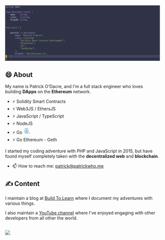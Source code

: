 <!--
**patrickodacre/patrickodacre** is a ✨ _special_ ✨ repository because its `README.md` (this file) appears on your GitHub profile.

Here are some ideas to get you started:

- 🔭 I’m currently working on ...
- 🌱 I’m currently learning ...
- 👯 I’m looking to collaborate on ...
- 🤔 I’m looking for help with ...
- 💬 Ask me about ...
- 📫 How to reach me: ...
- 😄 Pronouns: ...
- ⚡ Fun fact: ...
-->

[![Patrick ODacre Header](https://github.com/patrickodacre/patrickodacre/blob/master/assets/header-image.png)](http://buildtolearn.io)

## 😄 About

My name is Patrick O'Dacre, and I'm a full stack engineer who loves building **DApps** on the **Ethereum** network.

- ⚡ Solidity Smart Contracts
- ⚡ Web3JS / EthersJS
- ⚡ JavaScript / TypeScript
- ⚡ NodeJS
- ⚡ Go <img src="https://github.com/patrickodacre/patrickodacre/blob/master/assets/gopher.svg" height="20" />
- ⚡ Go Ethereum - Geth

I started my coding adventure with PHP and JavaScript in 2015, but have found myself completely taken with the **decentralized web** and **blockchain**.

- 📫 How to reach me: patrick@patrickwho.me

## &#x270d; Content

I maintain a blog at [Build To Learn](http://buildtolearn.io) where I document my adventures with various things.

I also maintain a [YouTube channel](http://buildtolearn.io/youtube) where I've enjoyed engaging with other developers from all other the world.

## 
<img
  align="center"
  src="https://github-readme-stats.vercel.app/api/?username=patrickodacre&theme=cobalt"
/>

